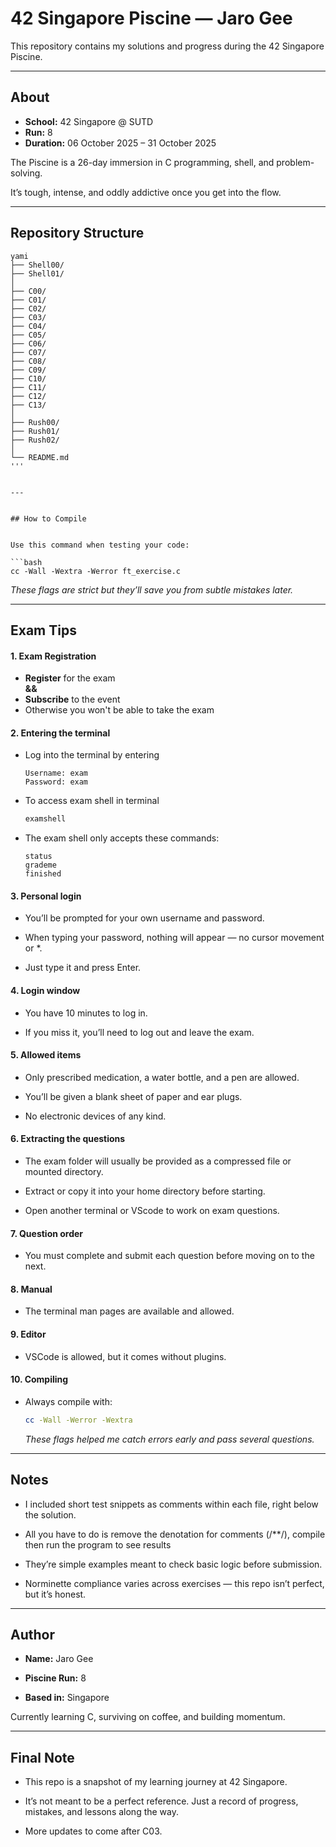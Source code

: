 # 42 Singapore Piscine — Jaro Gee


This repository contains my solutions and progress during the 42 Singapore Piscine.


---


## About


- **School:** 42 Singapore @ SUTD  
- **Run:** 8  
- **Duration:** 06 October 2025 – 31 October 2025  


The Piscine is a 26-day immersion in C programming, shell, and problem-solving.

It’s tough, intense, and oddly addictive once you get into the flow.


---


## Repository Structure  


```
yami
├── Shell00/
├── Shell01/
│
├── C00/
├── C01/
├── C02/
├── C03/
├── C04/
├── C05/
├── C06/
├── C07/
├── C08/
├── C09/
├── C10/
├── C11/
├── C12/
├── C13/
│
├── Rush00/
├── Rush01/
├── Rush02/
│
└── README.md
'''  


---


## How to Compile


Use this command when testing your code:

```bash
cc -Wall -Wextra -Werror ft_exercise.c
```
*These flags are strict but they’ll save you from subtle mistakes later.*


---


## Exam Tips  


#### 1. Exam Registration

   - **Register** for the exam  
      **&&**
   - **Subscribe** to the event  
   - Otherwise you won't be able to take the exam  
   

#### 2. Entering the terminal    


   - Log into the terminal by entering  
     ```yami
     Username: exam
     Password: exam
     ```
     
   - To access exam shell in terminal  
     ```bash
     examshell
     ```
     
   - The exam shell only accepts these commands:
     ```yami
     status
     grademe
     finished
     ```
     

#### 3. Personal login  


   - You’ll be prompted for your own username and password.  

   - When typing your password, nothing will appear — no cursor movement or *.  

   - Just type it and press Enter.  


#### 4. Login window  


   - You have 10 minutes to log in.  

   - If you miss it, you’ll need to log out and leave the exam.  


#### 5. Allowed items  


   - Only prescribed medication, a water bottle, and a pen are allowed.  

   - You’ll be given a blank sheet of paper and ear plugs.  

   - No electronic devices of any kind.  


#### 6. Extracting the questions  


   - The exam folder will usually be provided as a compressed file or mounted directory.  

   - Extract or copy it into your home directory before starting.

   - Open another terminal or VScode to work on exam questions.


#### 7. Question order  


   - You must complete and submit each question before moving on to the next.  


#### 8. Manual  


   - The terminal man pages are available and allowed.  


#### 9. Editor  


   - VSCode is allowed, but it comes without plugins.  


#### 10. Compiling  


   - Always compile with:  
      ```bash
      cc -Wall -Werror -Wextra
      ```  
      *These flags helped me catch errors early and pass several questions.*  


---


## Notes


   - I included short test snippets as comments within each file, right below the solution.

   - All you have to do is remove the denotation for comments (/**/), compile then run the program to see results

   - They’re simple examples meant to check basic logic before submission.

   - Norminette compliance varies across exercises — this repo isn’t perfect, but it’s honest.


---


## Author


   - **Name:** Jaro Gee

   - **Piscine Run:** 8

   - **Based in:** Singapore

   Currently learning C, surviving on coffee, and building momentum.


---


## Final Note


   - This repo is a snapshot of my learning journey at 42 Singapore.

   - It’s not meant to be a perfect reference. Just a record of progress, mistakes, and lessons along the way.

   - More updates to come after C03.
